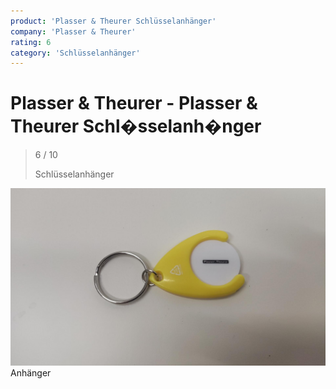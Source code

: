 ```yaml
---
product: 'Plasser & Theurer Schlüsselanhänger'
company: 'Plasser & Theurer'
rating: 6
category: 'Schlüsselanhänger'
---
```


# Plasser & Theurer - Plasser & Theurer Schl�sselanh�nger
>
> 6 / 10
>
> Schlüsselanhänger

![Plasser & Theurer Schlüsselanhänger](./assets/plasser-&-theurer-plasser-&-theurer-schlüsselanhänger-dd11bbfb-a934-47af-a239-f2334fc623e7.jpg)
Anhänger
